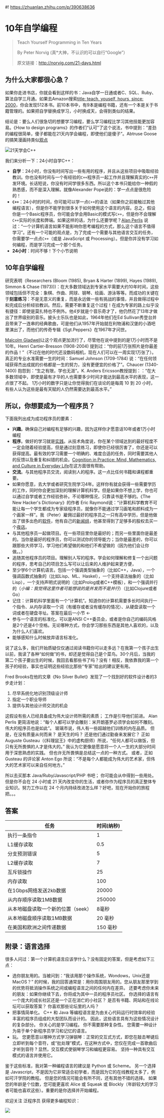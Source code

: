 #! https://zhuanlan.zhihu.com/p/390638636
# 10年自学编程

> Teach Yourself Programming in Ten Years
> 
> By Peter Norvig (真*大神，不认识的可以自行“Google”）
> 
> 原文链接：http://norvig.com/21-days.html

## 为什么大家都很心急？

如果你走进书店，你就会看到这样的书：Java自学一日通或者C、SQL、Ruby、算法自学三月通。如果去Amazon搜索[title: teach, youself, hours, since: 2000](https://www.amazon.com/s?i=stripbooks&rh=p_28%3Ateach+yourself+hours&s=relevanceexprank&Adv-Srch-Books-Submit.x=16&Adv-Srch-Books-Submit.y=5&field-dateop=After&field-dateyear=2000&unfiltered=1&ref=sr_adv_b)，你会发现512本书。前10本书中，有9本是编程书籍，还有一个本是关于书籍管理的。如果把自学替换成学习，小时换成天，会得到类似的结果。

结论是：要么人们很急切的想要学习编程，要么学习编程比学习其他技能更加容易。《How to design programs》的作者们“认可”了这个说法，书中提到：“差劲的编程很简单，傻子都能在21天内学会编程，即使他们是傻子”。Abtruse Goose的搞笑漫画持类似[观点](https://abstrusegoose.com/249)

![21天学会C++](https://i.imgur.com/SCAQMb5.png)

我们来分析一下：24小时自学C++：

- **自学**：24小时，你没有时间写出一些有用的程序，并且从这些项目中吸取经验教训。你也没有时间与一个有经验的`C++`程序员一起工作并且理解真实的`C++`开发环境。长话短说，你没有时间学很多东西。所以这个本书只能给你一种假的熟悉感，而不是深入理解。就像Alexander Pope说的：学一点点是很危险的！
- **`C++`**：24小时的时间，你可能可以学一点`C++`的语法（如果你之前接触过其他编程语言），但是你不能学到很多关于如何使用这个语言的内容。总之，假设你是一个Basic程序员，你可能会学会用Basic的模式写`C++`，但是你不会理解`C++`实际的长度和弊端。如果这样的话，为什么还要学呢？[Alan Perlis](http://pu.inf.uni-tuebingen.de/users/klaeren/epigrams.html) 说过：“一个计算机语言如果不能影响你思考编程的方式，那么这个语言不值得学习”。还有一个可能的观点是，为了完成一个需要与其他语言交互的任务，你需要学一点点`C++`（或是 JavaScript 或 Processing）。但是你并没有学习如何编程，而是学习完成一个那个任务。
- **24小时**：时间不够！下个小节说明


## 10年自学编程

研究表明（Researchers (Bloom (1985), Bryan & Harter (1899), Hayes (1989), Simmon & Chase (1973)))：在大多数领域达到专家水平需要大约10年时间，这些领域包括但不完全：象棋、作曲、网球、钢琴、绘画、游泳等等。而成功的关键在于**刻意练习**：不是无意义的重复，而是永远做一些有挑战的事情，并且做得过程中和完成后分析经验教训。然后，需要不断重复这个过程！在成为专家的路上似乎没有捷径：即使是莫扎特也不例外。他4岁就是个音乐奇才了，他仍然花了13年才做出了世界级别的音乐。披头士乐队也是如此，1964年他们在Ed Sullivan秀登台并且带来了一连串的经典歌曲，可是他们从1957年开始就在利物浦和汉堡的小酒吧里演出了，而他们的传奇专辑《Sgt.Peppers》在1967年才问世。

[Malcolm Gladwell](https://www.amazon.com/Outliers-Story-Success-Malcolm-Gladwell/dp/0316017922)让这个观点更加流行了，尽管他在说中提到的是1万小时而不是10年。Henri Cartier-Bresson (1908-2004) 提到过：“你的前1万张照片是你最差的作品！”（不过在他的时代还没数码相机，现在人们可以在一周实现1万张了）。真正的专业水准需要一生的时间：Samuel Johnson (1709-1784) 说：“在任何领域获得杰出成就的价格都是一生的努力，没有更便宜的价格了”。Chaucer (1340-1400) 抱怨到：“生之有限，学也无涯”。K. Anders Ericsson教授提到：：“在大多数领域中，即使是最有才华的人也需要多少时间才能达到最高水平的表现，这一点很了不起。 1万小时的数字只是让你觉得我们在谈论的是每周 10 到 20 小时，有些人认为这些是最有天赋的人仍然需要达到最高水平。”

## 所以，你想要成为一个程序员？

下面我列出成为成功程序员的要素：

- **兴趣**。确保自己对编程有足够的兴趣，因为这样你才愿意话10年或者1万小时编程
- **程序**。做好的学习就是[实践](https://www.engines4ed.org/hyperbook/nodes/NODE-120-pg.html)。从技术角度说，你在某个领域达到的最好程度不一定会随着经验提高，但是通过刻意练习，即使你已经很厉害了，你还是可以获得提高。最有效的学习需要一个明确的、难度合适的任务，同时需要其他人的反馈以及重复和纠错的机会。[Cognition in Practice: Mind, Mathematics, and Culture in Everyday Life](https://www.amazon.com/exec/obidos/ASIN/0521357349)在这方面很有帮助。
- **交流**。与其他程序员交流，阅读别人的程序。这一点比任何书籍和课程都重要。
- 如果你愿意，去大学或者研究生院学习4年。这样你有就会获得一些需要学历的工作，同时你会更加深刻的理解计算机科学。但是如果你不想上学，你也可以通过自学或者工作经验弥补。不论哪种情况，只靠读书是不够的。《The New Hacker's Dictionary》的作者 Eric Raymond说：“计算机科学教育不可能让每一个学生都成为专家级程序员，就像你不能通过学习画笔和颜料成为一个画家一样”。我（Peter）雇佣过最好的程序员之一只有高中学历，但是他做出了很多出色的[软件](https://www.mozilla.org)，他有自己的[新闻组](http://groups.google.com/groups?q=alt.fan.jwz&meta=site%3Dgroups)，他甚至得到了足够多的股权去买一个[夜店](http://en.wikipedia.org/wiki/DNA_Lounge)。
- 与其他程序员一起做项目。在一些项目里你是最好的；而另一些里面你是最差的。当你是最好的程序员，你可以测试你的领导能力；当你是最差的，你可以跟那些大师学习，学习他们希望做的和他们不希望做的（因为他们会让你做。。）
- 追随其他程序员的项目。理解别人写的程序。学会如何理解和修复一个出问题的程序，思考自己的项目怎么写可以让后来的人维护起来更方便，
- 至少学6个计算机语言。包括一个强调类型抽象的（比如C++，Java），一个强调函数式抽象的（比如Lisp、ML、Haskel），一个支持语法抽象的（比如Lisp），一个支持声明式说明的（比如Prolog或者C++模板），和一个强调并行的（*小编：我觉得这里作者可能想说的是并发而不是并行*）（比如Clojure或者Go）
- 记住：计算机科学里面有一个“计算机”。知道你的计算机需要多长时间执行一个指令、从内存读取一个词（有缓存或者没有缓存的情况）、从硬盘读取一个词或者在硬盘寻址。答案在最后一小节 <-
- 参与一个语言的标准化。可以是ANSI C++委员会，或者是你自己的编码风格是2个还是4个空格。无论哪种方式，你会学习那些东西是其他人喜欢的，以及为什么人们喜欢。
- 能够感知什么时候放弃语言标准化。

说了这么多，我们开始质疑仅仅通过阅读书籍你可以走多远？在我第一个孩子出生以前，我读了各种“如何做”的书，却还是觉得自己是个菜鸟。30个月后，当我的第二个孩子要出生的时候，我回去看那些书了吗？没有！相反，我依靠我的第一个孩子的经验，事实也证明这些经验比那些“专家”给出的建议更有用。

Fred Brooks在他的文章《No Silver Bullet》发现了一个找到好的软件设计者的3步走计划：

1. 尽早系统化地识别顶级设计师
2. 指定一个职业导师
3. 提供与其他设计师交流的机会

这假设有些人已经具备成为伟大设计师所需的素质； 工作是引导他们前进。 Alan Perlis 更简洁地说：“每个人都可以学会雕刻：米开朗基罗必须学会如何不雕刻。伟大的程序员也是如此”。 玻璃市说，伟人有一些超越他们训练的内在品质。 但是，在没有质量从何而来？ 是天生的吗？ 还是他们通过勤奋来发展它？ 正如 Auguste Gusteau（《料理鼠王》中的虚构厨师）所说，“任何人都可以做饭，但只有无所畏惧的人才是伟大的。” 我认为它更像是愿意将一个人一生的大部分时间用于深思熟虑的实践。 但也许无所畏惧是总结这一点的一种方式。 或者，正如 Gusteau 的评论家 Anton Ego 所说：“不是每个人都能成为伟大的艺术家，但伟大的艺术家可以来自任何地方。”

所以去买那本 Java/Ruby/Javascript/PHP 书吧； 你可能会从中得到一些用处。 但是你不会在 24 小时或 21 天内改变你的生活，或者你作为程序员的真正整体专业知识。努力工作以在 24 个月内持续改进怎么样？好吧，现在开始你的旅程把。。。

## 答案

| 任务                               | 时间(纳秒) |
| ---------------------------------- | ---------- |
| 执行一条指令                       | 1          |
| L1缓存读取                         | 0.5        |
| 分支预测错误                       | 5          |
| L2缓存读取                         | 7          |
| 互斥锁操作                         | 25         |
| 内存读取                           | 100        |
| 在1Gbps网络发送2kb数据             | 20000      |
| 从内存顺序读取1MB数据              | 250000     |
| 从本地磁盘读取一个新的位置（seek） | 8毫秒      |
| 从本地磁盘顺序读取1MB数据          | 20 毫秒    |
| 在美国和欧洲之间传递数据           | 150 毫秒   |

## 附录：语言选择

很多人问过：第一个计算机语言应该学什么？没有固定的答案，但是考虑如下三点：

- 选你朋友用的。当被问到：“我该用那个操作系统，Wondows，Unix还是MacOS？” 的时候，我的回答通常是：用你周围朋友用的。您从朋友那里学到的优势将抵消操作系统之间或编程语言之间的任何内在差异。 还要考虑你未来的朋友：如果你继续下去，你将成为其中一员的程序员社区。 你选择的语言有一个庞大的成长社区还是一个正在消亡的小社区？ 是否有书籍、网站和在线论坛可以获取答案？ 你喜欢那些论坛里的人吗？
- 把事情简单化。 C++ 和 Java 等编程语言是为由关心代码运行时效率的经验丰富的程序员组成的大型团队而设计的。 因此，这些语言具有为这些情况设计的复杂部分。 你关心的是学习编程。 你不需要那种复杂性。 您需要一种设计为易于单个新程序员学习和记忆的语言。
- 玩。 您更愿意以哪种方式学习弹钢琴：正常的交互式方式，即您在敲击琴键后立即听到每个音符，或“批处理”模式，在这种方式中，您仅在完成一首歌曲后才听到音符 ? 显然，交互模式使钢琴学习和编程更容易。 坚持一种具有交互模式的语言并使用它。

鉴于这些标准，我对第一种编程语言的建议是 Python 或 Scheme。 另一个选择是 Javascript，不是因为它非常适合初学者，而是因为它的在线教程太多了，例如可汗学院的教程。 但是您的情况可能会有所不同，还有其他不错的选择。 如果您的年龄是个位数，您可能更喜欢 Alice 或 Squeak 或 Blockly（年龄较大的学习者可能也喜欢这些）。重要的是你选择并开始编程。

欢迎关注 泛程序员 获得更多编程知识：

![](https://i.imgur.com/5e9RRJy.jpg)
